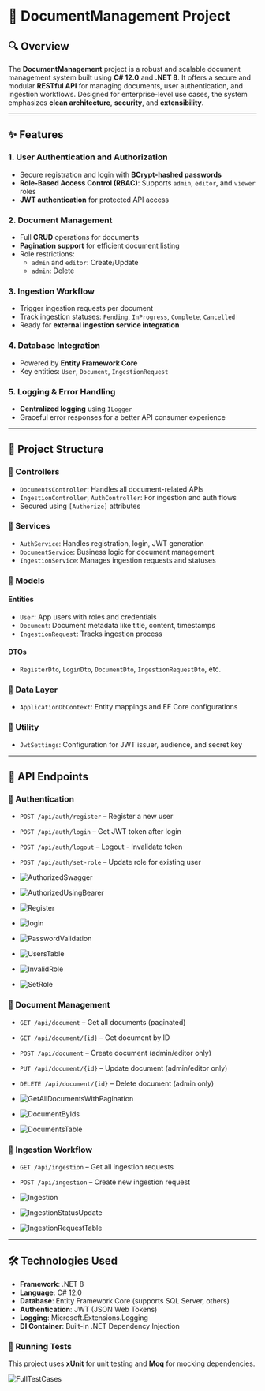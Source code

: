 # 📄 DocumentManagement Project

## 🔍 Overview

The **DocumentManagement** project is a robust and scalable document management system built using **C# 12.0** and **.NET 8**. It offers a secure and modular **RESTful API** for managing documents, user authentication, and ingestion workflows. Designed for enterprise-level use cases, the system emphasizes **clean architecture**, **security**, and **extensibility**.

---

## ✨ Features

### 1. User Authentication and Authorization

- Secure registration and login with **BCrypt-hashed passwords**
- **Role-Based Access Control (RBAC)**: Supports `admin`, `editor`, and `viewer` roles
- **JWT authentication** for protected API access

### 2. Document Management

- Full **CRUD** operations for documents
- **Pagination support** for efficient document listing
- Role restrictions:
  - `admin` and `editor`: Create/Update
  - `admin`: Delete

### 3. Ingestion Workflow

- Trigger ingestion requests per document
- Track ingestion statuses: `Pending`, `InProgress`, `Complete`, `Cancelled`
- Ready for **external ingestion service integration**

### 4. Database Integration

- Powered by **Entity Framework Core**
- Key entities: `User`, `Document`, `IngestionRequest`

### 5. Logging & Error Handling

- **Centralized logging** using `ILogger`
- Graceful error responses for a better API consumer experience

---

## 🧱 Project Structure

### 🔹 Controllers

- `DocumentsController`: Handles all document-related APIs
- `IngestionController`, `AuthController`: For ingestion and auth flows
- Secured using `[Authorize]` attributes

### 🔹 Services

- `AuthService`: Handles registration, login, JWT generation
- `DocumentService`: Business logic for document management
- `IngestionService`: Manages ingestion requests and statuses

### 🔹 Models

#### Entities

- `User`: App users with roles and credentials
- `Document`: Document metadata like title, content, timestamps
- `IngestionRequest`: Tracks ingestion process

#### DTOs

- `RegisterDto`, `LoginDto`, `DocumentDto`, `IngestionRequestDto`, etc.

### 🔹 Data Layer

- `ApplicationDbContext`: Entity mappings and EF Core configurations

### 🔹 Utility

- `JwtSettings`: Configuration for JWT issuer, audience, and secret key

---

## 📌 API Endpoints

### 🔐 Authentication

- `POST /api/auth/register` – Register a new user
- `POST /api/auth/login` – Get JWT token after login
- `POST /api/auth/logout` – Logout - Invalidate token
- `POST /api/auth/set-role` – Update role for existing user

- ![AuthorizedSwagger](https://github.com/user-attachments/assets/599481ff-c4dc-4319-ab25-69ca22d7bd4a)
- ![AuthorizedUsingBearer](https://github.com/user-attachments/assets/e7491129-ffb3-45f9-ad36-cf81387cfe6a)
- ![Register](https://github.com/user-attachments/assets/48e77c0f-ae8a-482b-a0c5-31c27ae253fe)
- ![login](https://github.com/user-attachments/assets/18ea9490-6394-42f9-b676-15c867f2f2ea)
- ![PasswordValidation](https://github.com/user-attachments/assets/635d57b9-dd6a-45d2-8bd5-a05938ddadb6)
- ![UsersTable](https://github.com/user-attachments/assets/87aabb58-2a06-426e-b4a7-de94fa50857f)
- ![InvalidRole](https://github.com/user-attachments/assets/645f0dbe-fa69-4308-bdc3-50f4c92f25ae)
- ![SetRole](https://github.com/user-attachments/assets/af902c00-cb4a-4cd8-9744-c3a42189a8f8)







### 📁 Document Management

- `GET /api/document` – Get all documents (paginated)
- `GET /api/document/{id}` – Get document by ID
- `POST /api/document` – Create document (admin/editor only)
- `PUT /api/document/{id}` – Update document (admin/editor only)
- `DELETE /api/document/{id}` – Delete document (admin only)

- ![GetAllDocumentsWithPagination](https://github.com/user-attachments/assets/5c18b037-56b8-4e1b-b6e8-733144aa8aec)
- ![DocumentByIds](https://github.com/user-attachments/assets/c91eaacf-2fd8-4bf6-be6a-d844a93ecf30)
- ![DocumentsTable](https://github.com/user-attachments/assets/db0dd4dd-4809-4a7b-a186-fb67270660b2)




### 🔄 Ingestion Workflow

- `GET /api/ingestion` – Get all ingestion requests
- `POST /api/ingestion` – Create new ingestion request

- ![Ingestion](https://github.com/user-attachments/assets/cfbdc9d1-7af8-40fa-afe1-0d5c88cda5cf)
- ![IngestionStatusUpdate](https://github.com/user-attachments/assets/24c21ac1-b604-4159-8396-23876d172b8a)
- ![IngestionRequestTable](https://github.com/user-attachments/assets/54235ce6-956c-41e1-9b70-a6d9ca28def3)




---

## 🛠️ Technologies Used

- **Framework**: .NET 8
- **Language**: C# 12.0
- **Database**: Entity Framework Core (supports SQL Server, others)
- **Authentication**: JWT (JSON Web Tokens)
- **Logging**: Microsoft.Extensions.Logging
- **DI Container**: Built-in .NET Dependency Injection

### 🧪 Running Tests

This project uses **xUnit** for unit testing and **Moq** for mocking dependencies.

![FullTestCases](https://github.com/user-attachments/assets/9ba4801f-54cc-4755-b209-87d08e678a41)


